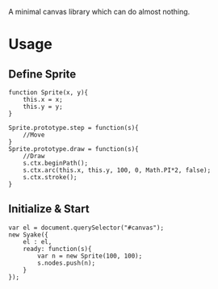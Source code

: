 A minimal canvas library which can do almost nothing.

# Usage


## Define Sprite

```
function Sprite(x, y){
    this.x = x;
    this.y = y;
}

Sprite.prototype.step = function(s){
    //Move
}
Sprite.prototype.draw = function(s){
    //Draw
    s.ctx.beginPath();
    s.ctx.arc(this.x, this.y, 100, 0, Math.PI*2, false);
    s.ctx.stroke();
}
```

## Initialize & Start

```
var el = document.querySelector("#canvas");
new Syake({
    el : el,
    ready: function(s){
        var n = new Sprite(100, 100);
        s.nodes.push(n);
    }
});
```